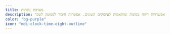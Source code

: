 ```yaml
---
title: מערכת נוכחות
description: הקמה ו/או שדרוג של מערכת הנוכחות הקיימת, בהתאם לצרכי הארגון, כולל אפשרויות דיווח מגוונות ומותאמות לעיסוקים השונים. אפשרות חיבור לממשק לשכר.
color: "bg-purple"
icon: "mdi:clock-time-eight-outline"
---
```

